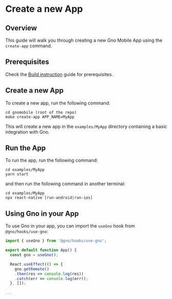 # Create a new App

## Overview

This guide will walk you through creating a new Gno Mobile App using the `create-app` command.

## Prerequisites

Check the [Build instruction](../../README.md#build-instructions) guide for prerequisites.

## Create a new App

To create a new app, run the following command:

```console
cd gnomobile (root of the repo)
make create-app APP_NAME=MyApp
```

This will create a new app in the `examples/MyApp` directory containing a basic integration with Gno.

## Run the App

To run the app, run the following command:

```console
cd examples/MyApp
yarn start
```
and then run the following command in another terminal:

```console
cd examples/MyApp
npx react-native [run-android|run-ios]
```

## Using Gno in your App

To use Gno in your app, you can import the `useGno` hook from `@gno/hooks/use-gno`:

```ts
import { useGno } from '@gno/hooks/use-gno';

export default function App() {
  const gno = useGno();

  React.useEffect(() => {
    gno.getRemote()
    .then(res => console.log(res))
    .catch(err => console.log(err));
  }, []);

...
